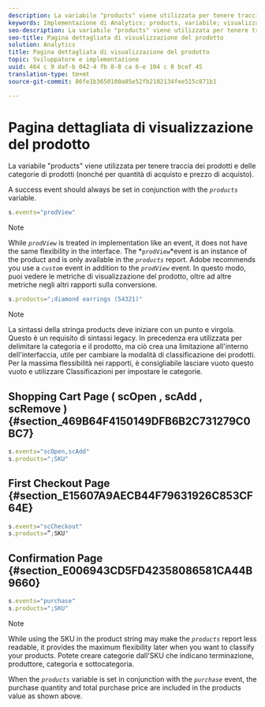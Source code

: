 ```yaml
---
description: La variabile "products" viene utilizzata per tenere traccia dei prodotti e delle categorie di prodotti (nonché per quantità di acquisto e prezzo di acquisto).
keywords: Implementazione di Analytics; products, variabile; visualizzazione prodotto; Evento success
seo-description: La variabile "products" viene utilizzata per tenere traccia dei prodotti e delle categorie di prodotti (nonché per quantità di acquisto e prezzo di acquisto).
seo-title: Pagina dettagliata di visualizzazione del prodotto
solution: Analytics
title: Pagina dettagliata di visualizzazione del prodotto
topic: Sviluppatore e implementazione
uuid: 464 c 9 daf-b 042-4 fb 8-8 ca 6-e 104 c 0 bcef 45
translation-type: tm+mt
source-git-commit: 86fe1b3650100a05e52fb2102134fee515c871b1

---
```



# Pagina dettagliata di visualizzazione del prodotto

La variabile "products" viene utilizzata per tenere traccia dei prodotti e delle categorie di prodotti (nonché per quantità di acquisto e prezzo di acquisto).

A success event should always be set in conjunction with the *`products`* variable.

```js
s.events="prodView"
```

>[!NOTE]
>
>While *`prodView`* is treated in implementation like an event, it does not have the same flexibility in the interface. The *`prodView`*event is an instance of the product and is only available in the *`products`* report. Adobe recommends you use a *`custom`* event in addition to the *`prodView`* event. In questo modo, puoi vedere le metriche di visualizzazione del prodotto, oltre ad altre metriche negli altri rapporti sulla conversione.

```js
s.products=";diamond earrings (54321)"
```

>[!NOTE]
>
>La sintassi della stringa products deve iniziare con un punto e virgola. Questo è un requisito di sintassi legacy. In precedenza era utilizzata per delimitare la categoria e il prodotto, ma ciò crea una limitazione all'interno dell'interfaccia, utile per cambiare la modalità di classificazione dei prodotti. Per la massima flessibilità nei rapporti, è consigliabile lasciare vuoto questo vuoto e utilizzare Classificazioni per impostare le categorie.

## Shopping Cart Page ( scOpen , scAdd , scRemove ) {#section_469B64F4150149DFB6B2C731279C0BC7}

```js
s.events="scOpen,scAdd" 
s.products=";SKU" 
```

## First Checkout Page {#section_E15607A9AECB44F79631926C853CF64E}

```js
s.events="scCheckout" 
s.products=”;SKU" 
```

## Confirmation Page {#section_E006943CD5FD42358086581CA44B9660}

```js
s.events="purchase" 
s.products=";SKU" 
```

>[!NOTE]
>
>While using the SKU in the product string may make the *`products`* report less readable, it provides the maximum flexibility later when you want to classify your products. Potete creare categorie dall'SKU che indicano terminazione, produttore, categoria e sottocategoria.

When the *`products`* variable is set in conjunction with the *`purchase`* event, the purchase quantity and total purchase price are included in the products value as shown above.

